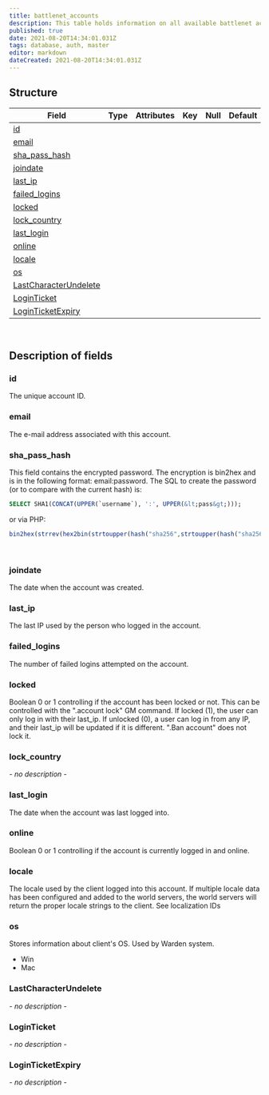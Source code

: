 ```yaml
---
title: battlenet_accounts
description: This table holds information on all available battlenet accounts.
published: true
date: 2021-08-20T14:34:01.031Z
tags: database, auth, master
editor: markdown
dateCreated: 2021-08-20T14:34:01.031Z
---
```


## Structure

| Field | Type | Attributes | Key | Null | Default | Extra | Comment |
|---|---|---|---|---|---|---|---|
| [id](#id)  |  |  |  |  |  |  |  |
| [email](#email)  |  |  |  |  |  |  |  |
| [sha_pass_hash](#sha_pass_hash)  |  |  |  |  |  |  |  |
| [joindate](#joindate)  |  |  |  |  |  |  |  |
| [last_ip](#last_ip)  |  |  |  |  |  |  |  |
| [failed_logins](#failed_logins)  |  |  |  |  |  |  |  |
| [locked](#locked)  |  |  |  |  |  |  |  |
| [lock_country](#lock_country)  |  |  |  |  |  |  |  |
| [last_login](#last_login)  |  |  |  |  |  |  |  |
| [online](#online)  |  |  |  |  |  |  |  |
| [locale](#locale)  |  |  |  |  |  |  |  |
| [os](#os)  |  |  |  |  |  |  |  |
| [LastCharacterUndelete](#LastCharacterUndelete)  |  |  |  |  |  |  |  |
| [LoginTicket](#LoginTicket)  |  |  |  |  |  |  |  |
| [LoginTicketExpiry](#LoginTicketExpiry)  |  |  |  |  |  |  |  |

&nbsp;
## Description of fields

### id
The unique account ID.
&nbsp;

### email
The e-mail address associated with this account.
&nbsp;

### sha_pass_hash
This field contains the encrypted password. The encryption is bin2hex and is in the following format: email:password. The SQL to create the password (or to compare with the current hash) is:

```sql
SELECT SHA1(CONCAT(UPPER(`username`), ':', UPPER(&lt;pass&gt;)));
```
or via PHP:
```php
bin2hex(strrev(hex2bin(strtoupper(hash("sha256",strtoupper(hash("sha256", strtoupper($email)).":".strtoupper($password)))))));
```

&nbsp;

### joindate
The date when the account was created.
&nbsp;

### last_ip
The last IP used by the person who logged in the account.
&nbsp;

### failed_logins
The number of failed logins attempted on the account.
&nbsp;

### locked
Boolean 0 or 1 controlling if the account has been locked or not. This can be controlled with the ".account lock" GM command. If locked (1), the user can only log in with their last_ip. If unlocked (0), a user can log in from any IP, and their last_ip will be updated if it is different. ".Ban account" does not lock it.
&nbsp;

### lock_country
*- no description -*
&nbsp;

### last_login
The date when the account was last logged into.
&nbsp;

### online
Boolean 0 or 1 controlling if the account is currently logged in and online.
&nbsp;

### locale
The locale used by the client logged into this account. If multiple locale data has been configured and added to the world servers, the world servers will return the proper locale strings to the client. See localization IDs
&nbsp;

### os
Stores information about client's OS. Used by Warden system.

- Win
- Mac
&nbsp;

### LastCharacterUndelete
*- no description -*
&nbsp;

### LoginTicket
*- no description -*
&nbsp;

### LoginTicketExpiry
*- no description -*
&nbsp;

